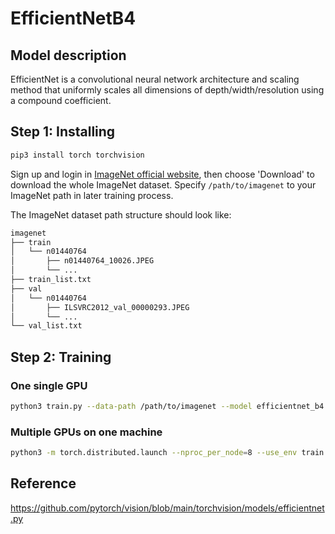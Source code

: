 # EfficientNetB4

## Model description

EfficientNet is a convolutional neural network architecture and scaling method that uniformly scales all dimensions of depth/width/resolution using a compound coefficient.

## Step 1: Installing

```bash
pip3 install torch torchvision
```

Sign up and login in [ImageNet official website](https://www.image-net.org/index.php), then choose 'Download' to download the whole ImageNet dataset. Specify `/path/to/imagenet` to your ImageNet path in later training process.

The ImageNet dataset path structure should look like:

```bash
imagenet
├── train
│   └── n01440764
│       ├── n01440764_10026.JPEG
│       └── ...
├── train_list.txt
├── val
│   └── n01440764
│       ├── ILSVRC2012_val_00000293.JPEG
│       └── ...
└── val_list.txt
```

## Step 2: Training

### One single GPU

```bash
python3 train.py --data-path /path/to/imagenet --model efficientnet_b4 --batch-size 128
```

### Multiple GPUs on one machine

```bash
python3 -m torch.distributed.launch --nproc_per_node=8 --use_env train.py --data-path /path/to/imagenet --model efficientnet_b4 --batch-size 128
```

## Reference

<https://github.com/pytorch/vision/blob/main/torchvision/models/efficientnet.py>
